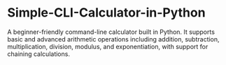 # Simple-CLI-Calculator-in-Python
A beginner-friendly command-line calculator built in Python. It supports basic and advanced arithmetic operations including addition, subtraction, multiplication, division, modulus, and exponentiation, with support for chaining calculations.
